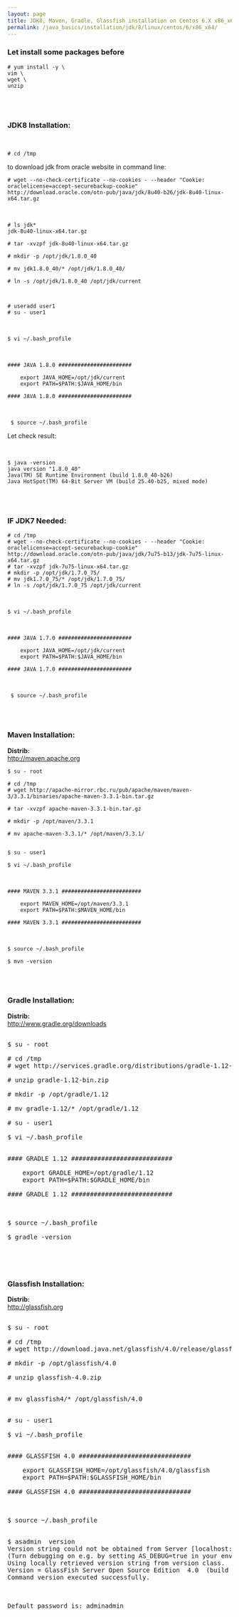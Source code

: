 ```yaml
---
layout: page
title: JDK8, Maven, Gradle, Glassfish installation on Centos 6.X x86_x64
permalink: /java_basics/installation/jdk/8/linux/centos/6/x86_x64/
---
```



<h3>Let install some packages before</h3>

	# yum install -y \
	vim \
	wget \
	unzip


<br/><br/>
<h3>JDK8 Installation:</h3>


<br/>


	# cd /tmp

to download jdk from oracle website in command line:

    # wget --no-check-certificate --no-cookies - --header "Cookie: oraclelicense=accept-securebackup-cookie" http://download.oracle.com/otn-pub/java/jdk/8u40-b26/jdk-8u40-linux-x64.tar.gz

<br/>

    # ls jdk*
	jdk-8u40-linux-x64.tar.gz

    # tar -xvzpf jdk-8u40-linux-x64.tar.gz

    # mkdir -p /opt/jdk/1.8.0_40

    # mv jdk1.8.0_40/* /opt/jdk/1.8.0_40/

    # ln -s /opt/jdk/1.8.0_40 /opt/jdk/current



    # useradd user1
    # su - user1

<br/>

    $ vi ~/.bash_profile

<br/>


	#### JAVA 1.8.0 #######################

		export JAVA_HOME=/opt/jdk/current
		export PATH=$PATH:$JAVA_HOME/bin

	#### JAVA 1.8.0 #######################

<br/>

     $ source ~/.bash_profile


Let check result:

<br/>

    $ java -version
	java version "1.8.0_40"
	Java(TM) SE Runtime Environment (build 1.8.0_40-b26)
	Java HotSpot(TM) 64-Bit Server VM (build 25.40-b25, mixed mode)



<br/><br/>
<h3>IF JDK7 Needed:</h3>

    # cd /tmp
    # wget --no-check-certificate --no-cookies - --header "Cookie: oraclelicense=accept-securebackup-cookie" http://download.oracle.com/otn-pub/java/jdk/7u75-b13/jdk-7u75-linux-x64.tar.gz
    # tar -xvzpf jdk-7u75-linux-x64.tar.gz
    # mkdir -p /opt/jdk/1.7.0_75/
    # mv jdk1.7.0_75/* /opt/jdk/1.7.0_75/
    # ln -s /opt/jdk/1.7.0_75 /opt/jdk/current

<br/>

	$ vi ~/.bash_profile

<br/>


	#### JAVA 1.7.0 #######################

		export JAVA_HOME=/opt/jdk/current
		export PATH=$PATH:$JAVA_HOME/bin

	#### JAVA 1.7.0 #######################

<br/>

     $ source ~/.bash_profile



<br/><br/>
<h3>Maven Installation:</h3>


<strong>Distrib:</strong><br/>
http://maven.apache.org


	$ su - root

	# cd /tmp
	# wget http://apache-mirror.rbc.ru/pub/apache/maven/maven-3/3.3.1/binaries/apache-maven-3.3.1-bin.tar.gz

	# tar -xvzpf apache-maven-3.3.1-bin.tar.gz

	# mkdir -p /opt/maven/3.3.1

	# mv apache-maven-3.3.1/* /opt/maven/3.3.1/


	$ su - user1

	$ vi ~/.bash_profile


<br/>

	#### MAVEN 3.3.1 #########################

		export MAVEN_HOME=/opt/maven/3.3.1
		export PATH=$PATH:$MAVEN_HOME/bin

	#### MAVEN 3.3.1 #########################


<br/>


    $ source ~/.bash_profile

    $ mvn -version


<br/><br/>

<h3>Gradle Installation:</h3>


<strong>Distrib:</strong><br/>
http://www.gradle.org/downloads


<pre>

$ su - root

# cd /tmp
# wget http://services.gradle.org/distributions/gradle-1.12-bin.zip

# unzip gradle-1.12-bin.zip

# mkdir -p /opt/gradle/1.12

# mv gradle-1.12/* /opt/gradle/1.12

# su - user1

$ vi ~/.bash_profile


#### GRADLE 1.12 ###########################

	export GRADLE_HOME=/opt/gradle/1.12
	export PATH=$PATH:$GRADLE_HOME/bin

#### GRADLE 1.12 ###########################



$ source ~/.bash_profile

$ gradle -version

</pre>


<br/><br/>
<h3>Glassfish Installation:</h3>


<strong>Distrib:</strong><br/>
http://glassfish.org


<pre>

$ su - root

# cd /tmp
# wget http://download.java.net/glassfish/4.0/release/glassfish-4.0.zip

# mkdir -p /opt/glassfish/4.0

# unzip glassfish-4.0.zip


# mv glassfish4/* /opt/glassfish/4.0


# su - user1

$ vi ~/.bash_profile


#### GLASSFISH 4.0 ##############################

	export GLASSFISH_HOME=/opt/glassfish/4.0/glassfish
	export PATH=$PATH:$GLASSFISH_HOME/bin

#### GLASSFISH 4.0 ##############################



$ source ~/.bash_profile


$ asadmin  version
Version string could not be obtained from Server [localhost:4848].
(Turn debugging on e.g. by setting AS_DEBUG=true in your environment, to see the details.)
Using locally retrieved version string from version class.
Version = GlassFish Server Open Source Edition  4.0  (build 89)
Command version executed successfully.



Default password is: adminadmin


</pre>
